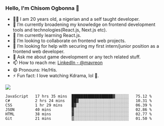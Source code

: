 ### Hello, I'm Chisom Ogbonna 👋
- 👦🏿 I am 20 years old, a nigerian and a self taught developer.
- 🔭 I’m currently broadening my knowledge on frontend development tools and technologies(React.js, Next.js etc).
- 🌱 I’m currently learning React.js.
- 👯 I’m looking to collaborate on frontend web projects.
- 🤔 I’m looking for help with securing my first intern/junior position as a frontend web developer.
- 💬 Ask me about game development or any tech related stuff.
- 📫 How to reach me: [LinkedIn - @mavreon](https://www.linkedin.com/in/mavreon/)
- 😄 Pronouns: He/His.
- ⚡ Fun fact: I love watching Kdrama, lol 🤣.

<img src = "https://github-readme-stats.vercel.app/api?username=mavreon&&show_icons=true&title_color=ffffff&icon_color=bb2acf&text_color=daf7dc&bg_color=151515"/>

<!--START_SECTION:waka-->

```text
JavaScript   17 hrs 35 mins  ██████████████████▓░░░░░░   75.12 %
C#           2 hrs 24 mins   ██▓░░░░░░░░░░░░░░░░░░░░░░   10.31 %
CSS          1 hr 29 mins    █▓░░░░░░░░░░░░░░░░░░░░░░░   06.39 %
JSON         40 mins         ▓░░░░░░░░░░░░░░░░░░░░░░░░   02.86 %
HTML         38 mins         ▓░░░░░░░░░░░░░░░░░░░░░░░░   02.77 %
Git          21 mins         ▒░░░░░░░░░░░░░░░░░░░░░░░░   01.50 %
```

<!--END_SECTION:waka-->
